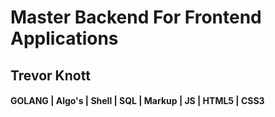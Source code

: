 # Master Backend For Frontend Applications

## Trevor Knott
#### GOLANG | Algo's | Shell | SQL | Markup | JS | HTML5 | CSS3